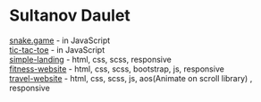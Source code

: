 # Sultanov Daulet
[snake.game](https://daulet999.github.io/snake/) - in JavaScript  
[tic-tac-toe](https://daulet999.github.io/noughts_crosses/) - in JavaScript  
[simple-landing](https://daulet999.github.io/TheLoop/) - html, css, scss, responsive  
[fitness-website](https://daulet999.github.io/fitness_website/) - html, css, scss, bootstrap, js, responsive  
[travel-website](https://daulet999.github.io/travel_website/) - html, css, scss, js, aos(Animate on scroll library) , responsive
